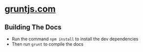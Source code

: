 # [gruntjs.com](http://gruntjs.com/)

## Building The Docs

* Run the command `npm install` to install the dev dependencies
* Then run `grunt` to compile the docs
